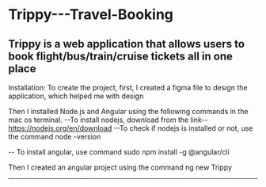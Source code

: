 # Trippy---Travel-Booking
Trippy is a web application that allows users to book flight/bus/train/cruise tickets all in one place
------------------------------------------------------------------------------------------------------------
Installation:
To create the project, first, I created a figma file to design the application, which helped me with design

Then I installed Node.js and Angular using the following commands in the mac os terminal.
--To install nodejs, download from the link-- 
  https://nodejs.org/en/download
--To check if nodejs is installed or not, use the command
        node -version
        
-- To install angular, use command
        sudo npm install -g @angular/cli

Then I created an angular project using the command
        ng new Trippy
        
------------------------------------------------------------------------------------------------------------
